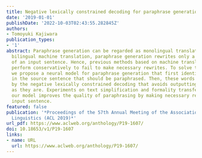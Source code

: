 ```yaml
---
title: Negative lexically constrained decoding for paraphrase generation
date: '2019-01-01'
publishDate: '2022-10-03T02:43:55.282845Z'
authors:
- Tomoyuki Kajiwara
publication_types:
- '1'
abstract: Paraphrase generation can be regarded as monolingual translation. Unlike
  bilingual machine translation, paraphrase generation rewrites only a limited portion
  of an input sentence. Hence, previous methods based on machine translation often
  perform conservatively to fail to make necessary rewrites. To solve this problem,
  we propose a neural model for paraphrase generation that first identifies words
  in the source sentence that should be paraphrased. Then, these words are paraphrased
  by the negative lexically constrained decoding that avoids outputting these words
  as they are. Experiments on text simplification and formality transfer show that
  our model improves the quality of paraphrasing by making necessary rewrites to an
  input sentence.
featured: false
publication: '*Proceedings of the 57th Annual Meeting of the Association for Computational
  Linguistics (ACL 2019)*'
url_pdf: https://www.aclweb.org/anthology/P19-1607/
doi: 10.18653/v1/P19-1607
links:
- name: URL
  url: https://www.aclweb.org/anthology/P19-1607/
---
```


